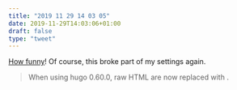 ```yaml
---
title: "2019 11 29 14 03 05"
date: 2019-11-29T14:03:06+01:00
draft: false
type: "tweet"
---
```

[How funny](https://discourse.gohugo.io/t/raw-html-getting-omitted-in-0-60-0/22032)! Of course, this broke part of my settings again.

> When using hugo 0.60.0, raw HTML are now replaced with <!-- raw HTML omitted -->.
